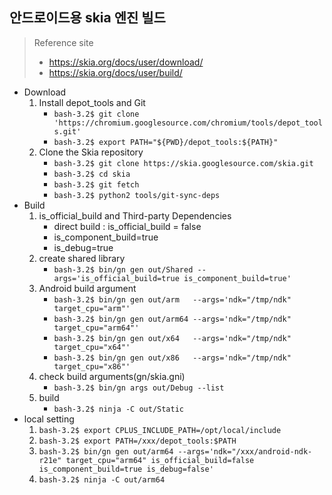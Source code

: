 ## 안드로이드용 skia 엔진 빌드
> Reference site
> - https://skia.org/docs/user/download/
> - https://skia.org/docs/user/build/

- Download
  1. Install depot_tools and Git
	  - `bash-3.2$ git clone 'https://chromium.googlesource.com/chromium/tools/depot_tools.git'`
	  - `bash-3.2$ export PATH="${PWD}/depot_tools:${PATH}"` 
  2. Clone the Skia repository
	  - `bash-3.2$ git clone https://skia.googlesource.com/skia.git`
	  - `bash-3.2$ cd skia`
	  - `bash-3.2$ git fetch`
	  - `bash-3.2$ python2 tools/git-sync-deps`
- Build
  1. is_official_build and Third-party Dependencies
	 - direct build : is_official_build = false
	 - is_component_build=true
	 - is_debug=true
  2. create shared library
	  - `bash-3.2$ bin/gn gen out/Shared --args='is_official_build=true is_component_build=true'`
  3. Android build argument
	  - `bash-3.2$ bin/gn gen out/arm   --args='ndk="/tmp/ndk" target_cpu="arm"'`
	  - `bash-3.2$ bin/gn gen out/arm64 --args='ndk="/tmp/ndk" target_cpu="arm64"'`
	  - `bash-3.2$ bin/gn gen out/x64   --args='ndk="/tmp/ndk" target_cpu="x64"'`
	  - `bash-3.2$ bin/gn gen out/x86   --args='ndk="/tmp/ndk" target_cpu="x86"'`
  4. check build arguments(gn/skia.gni)
	  - `bash-3.2$ bin/gn args out/Debug --list`
  5. build
	  - `bash-3.2$ ninja -C out/Static`
- local setting
	1. `bash-3.2$ export CPLUS_INCLUDE_PATH=/opt/local/include`
	2. `bash-3.2$ export PATH=/xxx/depot_tools:$PATH`
	3. `bash-3.2$ bin/gn gen out/arm64 --args='ndk="/xxx/android-ndk-r21e" target_cpu="arm64" is_official_build=false is_component_build=true is_debug=false'`
	4. `bash-3.2$ ninja -C out/arm64`
